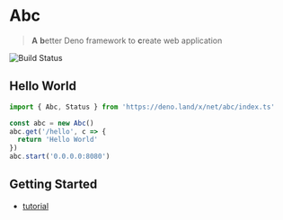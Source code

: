 # Abc

> **A** **b**etter Deno framework to **c**reate web application

![Build Status](https://api.travis-ci.org/zhmushan/abc.svg?branch=master)

## Hello World

```ts
import { Abc, Status } from 'https://deno.land/x/net/abc/index.ts'

const abc = new Abc()
abc.get('/hello', c => {
  return 'Hello World'
})
abc.start('0.0.0.0:8080')
```

## Getting Started

- [tutorial](https://github.com/zhmushan/abc/wiki)
